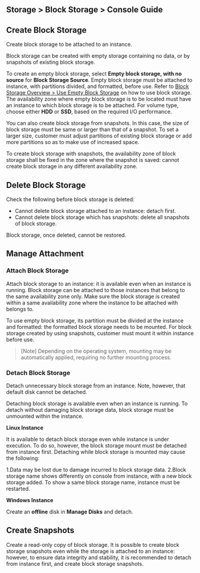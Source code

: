 ## Storage > Block Storage > Console Guide 

## Create Block Storage

Create block storage to be attached to an instance.

Block storage can be created with empty storage containing no data, or by snapshots of existing block storage.  

To create an empty block storage, select **Empty block storage, with no source** for **Block Storage Source**. Empty block storage must be attached to instance, with partitions divided, and formatted, before use.  Refer to [Block Storage Overview > Use Empty Block Storage](/Storage/Block%20Storage/en/overview/#_1) on how to use block storage. The availability zone where empty block storage is to be located must have an instance to which block storage is to be attached. For volume type, choose either **HDD** or **SSD**, based on the required I/O performance.

You can also create block storage from snapshots. In this case, the size of block storage must be same or larger than that of a snapshot. To set a larger size, customer must adjust partitions of existing block storage or add more partitions so as to make use of increased space. 

To create block storage with snapshots, the availability zone of block storage shall be fixed in the zone where the snapshot is saved:  cannot create block storage in any different availability zone.   

## Delete Block Storage 

Check the following before block storage is deleted: 

* Cannot delete block storage attached to an instance: detach first. 
* Cannot delete block storage which has snapshots: delete all snapshots of block storage. 

Block storage, once deleted, cannot be restored. 

## Manage Attachment 

### Attach Block Storage

Attach block storage to an instance: it is available even when an instance is running. Block storage can be attached to those instances that belong to the same availability zone only. Make sure the block storage is created within a same availability zone where the instance to be attached with belongs to. 

To use empty block storage, its partition must be divided at the instance and formatted: the formatted block storage needs to be mounted. For block storage created by using snapshots, customer must mount it within instance before use. 

> [Note]
> Depending on the operating system, mounting may be automatically applied, requiring no further mounting process. 

### Detach Block Storage

Detach unnecessary block storage from an instance. Note, however, that default disk cannot be detached.

Detaching block storage is available even when an instance is running. To detach without damaging block storage data, block storage must be unmounted within the instance. 

**Linux Instance**

It is available to detach block storage even while instance is under execution. To do so, however, the block storage mount must be detached from instance first. Detaching while block storage is mounted may cause the following:   	

1.Data may be lost due to damage incurred to block storage data. 
2.Block storage name shows differently on console from instance, with a new block storage added. To show a same block storage name, instance must be restarted.   

**Windows Instance**

Create an **offline** disk in **Manage Disks** and detach.  

## Create Snapshots 

Create a read-only copy of block storage. It is possible to create block storage snapshots even while the storage is attached to an instance: however, to ensure data integrity and stability, it is recommended to detach from instance first, and create block storage snapshots.  
